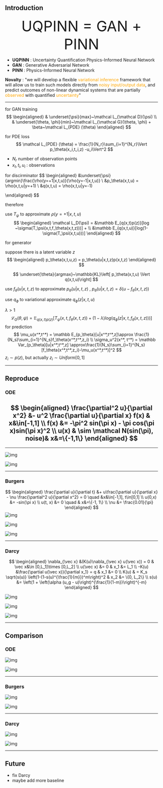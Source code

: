 ## Introduction

<center><font size=18>UQPINN = GAN + PINN</font></center>

- **UQPINN** : Uncertainty Quantification Physics-Informed Neural Network
- **GAN** : Generative Adversarial Network
- **PINN** : Physics-Informed Neural Network

**Novalty** : "we will develop a flexible <font color="orange">variational inference</font> framework that will allow us to train such models directly from <font color="orange">noisy input/output data</font>, and predict outcomes of non-linear dynamical systems that are partially <font color="orange">observed</font> with quantified <font color="orange">uncertainty</font>"

----

for GAN training
$$
\begin{aligned}
& \underset{\psi}{max}~\mathcal L_{\mathcal D}(\psi)
\\
& \underset{\theta, \phi}{min}~\mathcal L_{\mathcal G}(\theta, \phi) + \beta~\mathcal L_{PDE} (\theta)
\end{aligned}
$$

for PDE loss
$$
\mathcal L_{PDE} (\theta) = \frac{1}{N_r}\sum_{i=1}^{N_r}\Vert p_\theta(x_i,t_i,z) -u_i\Vert^2
$$

- $N_r$ number of observation points
- $x_t,t_i,u_i$ : observations

for discirminator
$$
\begin{aligned}
&\underset{\psi}{argmin}\frac{\rho(y=+1|x,t,u)}{\rho(y=-1|x,t,u)}
\\
&p_\theta(x,t,u) = \rho(x,t,u|y=+1)
\\
&q(x,t,u) = \rho(x,t,u|y=-1)

\end{aligned}
$$

therefore 

use $T_\psi$ to approximate $\rho(y=+1|x,t,u)$
$$
\begin{aligned}
\mathcal L_D(\psi) = &\mathbb E_{q(x,t)p(z)}[log ~\sigma(T_\psi(x,t,f_\theta(x,t,z)))] + 
\\
&\mathbb E_{q(x,t,u)}[log(1-\sigma(T_\psi(x,t,u)))]
\end{aligned}
$$

for generator 

suppose there is a latent variable $z$ 
$$
\begin{aligned}
p_\theta(x,t,u,z) = p_\theta(u|x,t,z)p(x,t,z)
\end{aligned}
$$

$$
\underset{\theta}{argmax}~\mathbb{KL}\left[
p_\theta(x,t,u)
\Vert
q(x,t,u)\right]
$$

use $f_\theta(u|x,t,z)$ to approximate $p_\theta(u|x,t,z)$ , $p_\theta(u|x,t,z) = \delta(u-f_\theta(x,t,z))$

use $q_\phi$ to variational approximate $q_\phi(z|x,t,u)$

$\lambda > 1$
$$
\mathcal L_G(\theta,\psi) = \mathbb E_{q(x,t)p(z)}
[T_\psi(x,t,f_\theta(x,t,z))+(1-\lambda )log(q_\phi(z|x,t,f_\theta(x,t,z)))]
$$
for prediction 
$$
\mu_u(x^*,t^*) = \mathbb E_{p_\theta}[u|x^*,t^*,z]\approx \frac{1}{N_s}\sum_{i=1}^{N_s}f_\theta(x^*,t^*,z_i)
\\
\sigma_u^2(x^*, t^*) = \mathbb Var_{p_\theta}[u|x^*,t^*,z] \approx\frac{1}{N_s}\sum_{i=1}^{N_s}[f_\theta(x^*,t^*,z_i)-\mu_u(x^*,t^*)]^2
$$
$z_i\sim p(z)$, but actually $z_i\sim Uniform[0,1]$



---

## Reproduce

### ODE
$$
\begin{aligned}
\frac{\partial^2 u}{\partial x^2} &- u^2 \frac{\partial u}{\partial x}  f(x) & x&\in[-1,1]
\\
f(x) &= -\pi^2 sin(\pi x) - \pi cos(\pi x)sin(\pi x)^2
\\
u(x) & \sim \mathcal N(sin(\pi), noise)& x&=\{-1,1\}
\end{aligned}
$$
---
---

![img](https://raw.githubusercontent.com/walkerchi/Physics-Seminar/main/output/ODE_UQPINN/losses.png)

![img](https://raw.githubusercontent.com/walkerchi/Physics-Seminar/main/output/ODE_UQPINN/x_y_uncertainty.png)

---

### Burgers
$$
\begin{aligned}
\frac{\partial u}{\partial t} &+ u\frac{\partial u}{\partial x} - \nu \frac{\partial^2 u}{\partial x^2} = 0
 \quad &x&\in[-1,1], t\in[0,1]
\\
u(0,x) &= -sin(\pi x)
\\
u(t, x) &= 0 \quad & x&=\{-1, 1\}
\\
\nu &= \frac{0.01}{\pi}
\end{aligned}
$$
![img](https://raw.githubusercontent.com/walkerchi/Physics-Seminar/main/output/Burgers_UQPINN/losses.png)

![img](https://raw.githubusercontent.com/walkerchi/Physics-Seminar/main/output/Burgers_UQPINN/y_distribution_2D.png)

![img](https://raw.githubusercontent.com/walkerchi/Physics-Seminar/main/output/Burgers_UQPINN/x_y_uncertainty.png)

---

### Darcy
$$
\begin{aligned}
\nabla_{\vec x} &(K(u)\nabla_{\vec x} u(\vec x)) = 0  & \vec x&\in [0,L_1]\times [0,L_2]
\\
u(\vec x) &= 0 & x_1 &= L_1
\\
-K(u) &\frac{\partial u(\vec x)}{\partial x_1} = q & x_1 &= 0
\\
K(u) & = K_s \sqrt{s(u)} \left(1-(1-s(u)^{\frac{1}{m}})^m\right)^2 & x_2 &= \{0, L_2\}
\\
s(u) &= \left(1 + \left(\alpha (u_g - u)\right)^{\frac{1}{1-m}}\right)^{-m}
\end{aligned}
$$

![img](https://raw.githubusercontent.com/walkerchi/Physics-Seminar/main/output/Darcy_UQPINN/losses.png)

![img](https://raw.githubusercontent.com/walkerchi/Physics-Seminar/main/output/Darcy_UQPINN/y_distribution_2D.png)

![img](https://raw.githubusercontent.com/walkerchi/Physics-Seminar/main/output/Darcy_UQPINN/y_relation_2D.png)



---

## Comparison

### ODE

![img](https://raw.githubusercontent.com/walkerchi/Physics-Seminar/main/output/compare_ODE_pinn_uqpinn/losses.png)

![img](https://raw.githubusercontent.com/walkerchi/Physics-Seminar/main/output/compare_ODE_pinn_uqpinn/x_y_relation_2D.png)

---

### Burgers

![img](https://raw.githubusercontent.com/walkerchi/Physics-Seminar/main/output/compare_Burgers_pinn_uqpinn/losses.png)

![img](https://raw.githubusercontent.com/walkerchi/Physics-Seminar/main/output/compare_Burgers_pinn_uqpinn/y_distribution_2D.png)

---

### Darcy

![img](https://raw.githubusercontent.com/walkerchi/Physics-Seminar/main/output/compare_Darcy_pinn_uqpinn/losses.png)

![img](https://raw.githubusercontent.com/walkerchi/Physics-Seminar/main/output/compare_Darcy_pinn_uqpinn/y_relation_2D.png)



---

## Future

- fix Darcy
- maybe add more baseline